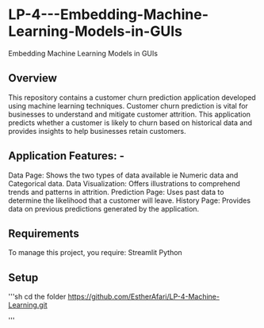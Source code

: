 # LP-4---Embedding-Machine-Learning-Models-in-GUIs
Embedding Machine Learning Models in GUIs
## Overview
This repository contains a customer churn prediction application developed using machine learning techniques. Customer churn prediction is vital for businesses to understand and mitigate customer attrition. This application predicts whether a customer is likely to churn based on historical data and provides insights to help businesses retain customers.

## Application Features: - 
Data Page: Shows the two types of data available ie Numeric data and Categorical data.
Data Visualization: Offers illustrations to comprehend trends and patterns in attrition.
Prediction Page: Uses past data to determine the likelihood that a customer will leave.
History Page: Provides data on previous predictions generated by the application.

## Requirements
To manage this project, you require:
Streamlit
Python

## Setup
'''sh 
cd the folder
https://github.com/EstherAfari/LP-4-Machine-Learning.git

'''




